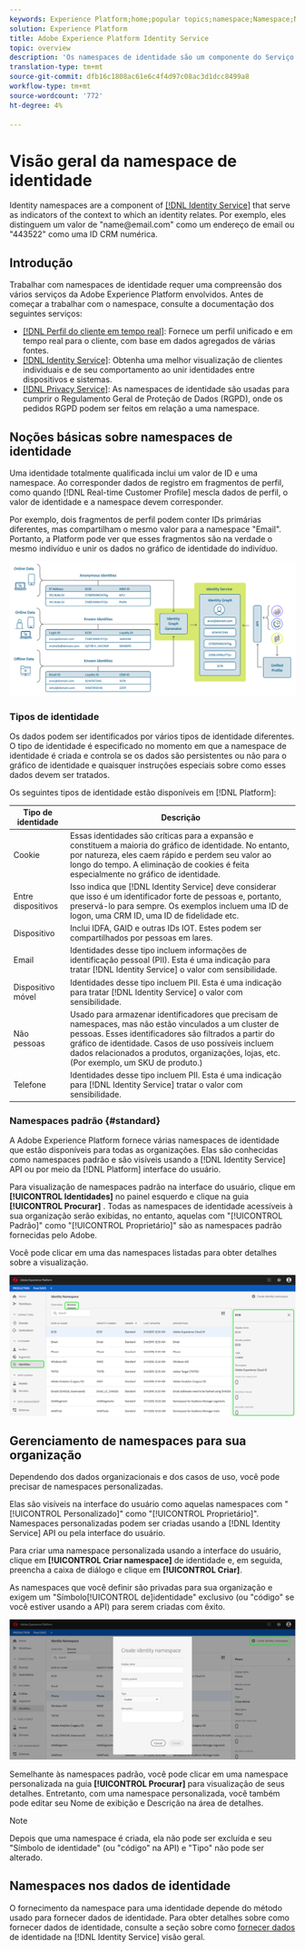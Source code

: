 ```yaml
---
keywords: Experience Platform;home;popular topics;namespace;Namespace;Namespaces;namespaces;identity namespace;Identity namespace;identity;Identity;Identity service;identity service
solution: Experience Platform
title: Adobe Experience Platform Identity Service
topic: overview
description: 'Os namespaces de identidade são um componente do Serviço de identidade da   que serve como indicadores do contexto ao qual uma identidade está relacionada. Por exemplo, eles distinguem um valor de "name@email.com" como um endereço de email ou "443522" como uma ID CRM numérica. '
translation-type: tm+mt
source-git-commit: dfb16c1808ac61e6c4f4d97c08ac3d1dcc8499a8
workflow-type: tm+mt
source-wordcount: '772'
ht-degree: 4%

---
```



# Visão geral da namespace de identidade

Identity namespaces are a component of [[!DNL Identity Service]](./home.md) that serve as indicators of the context to which an identity relates. Por exemplo, eles distinguem um valor de &quot;name<span>@email.com&quot; como um endereço de email ou &quot;443522&quot; como uma ID CRM numérica.

## Introdução

Trabalhar com namespaces de identidade requer uma compreensão dos vários serviços da Adobe Experience Platform envolvidos. Antes de começar a trabalhar com o namespace, consulte a documentação dos seguintes serviços:

- [[!DNL Perfil do cliente em tempo real]](../profile/home.md): Fornece um perfil unificado e em tempo real para o cliente, com base em dados agregados de várias fontes.
- [[!DNL Identity Service]](./home.md): Obtenha uma melhor visualização de clientes individuais e de seu comportamento ao unir identidades entre dispositivos e sistemas.
- [[!DNL Privacy Service]](../privacy-service/home.md): As namespaces de identidade são usadas para cumprir o Regulamento Geral de Proteção de Dados (RGPD), onde os pedidos RGPD podem ser feitos em relação a uma namespace.

## Noções básicas sobre namespaces de identidade

Uma identidade totalmente qualificada inclui um valor de ID e uma namespace. Ao corresponder dados de registro em fragmentos de perfil, como quando [!DNL Real-time Customer Profile] mescla dados de perfil, o valor de identidade e a namespace devem corresponder.

Por exemplo, dois fragmentos de perfil podem conter IDs primárias diferentes, mas compartilham o mesmo valor para a namespace &quot;Email&quot;. Portanto, a Platform pode ver que esses fragmentos são na verdade o mesmo indivíduo e unir os dados no gráfico de identidade do indivíduo.

![](images/identity-service-stitching.png)

### Tipos de identidade

Os dados podem ser identificados por vários tipos de identidade diferentes. O tipo de identidade é especificado no momento em que a namespace de identidade é criada e controla se os dados são persistentes ou não para o gráfico de identidade e quaisquer instruções especiais sobre como esses dados devem ser tratados.

Os seguintes tipos de identidade estão disponíveis em [!DNL Platform]:

| Tipo de identidade | Descrição |
| --- | --- |
| Cookie | Essas identidades são críticas para a expansão e constituem a maioria do gráfico de identidade. No entanto, por natureza, eles caem rápido e perdem seu valor ao longo do tempo. A eliminação de cookies é feita especialmente no gráfico de identidade. |
| Entre dispositivos | Isso indica que [!DNL Identity Service] deve considerar que isso é um identificador forte de pessoas e, portanto, preservá-lo para sempre. Os exemplos incluem uma ID de logon, uma CRM ID, uma ID de fidelidade etc. |
| Dispositivo | Inclui IDFA, GAID e outras IDs IOT. Estes podem ser compartilhados por pessoas em lares. |
| Email | Identidades desse tipo incluem informações de identificação pessoal (PII). Esta é uma indicação para tratar [!DNL Identity Service] o valor com sensibilidade. |
| Dispositivo móvel | Identidades desse tipo incluem PII. Esta é uma indicação para tratar [!DNL Identity Service] o valor com sensibilidade. |
| Não pessoas | Usado para armazenar identificadores que precisam de namespaces, mas não estão vinculados a um cluster de pessoas. Esses identificadores são filtrados a partir do gráfico de identidade. Casos de uso possíveis incluem dados relacionados a produtos, organizações, lojas, etc. (Por exemplo, um SKU de produto.) |
| Telefone | Identidades desse tipo incluem PII. Esta é uma indicação para [!DNL Identity Service] tratar o valor com sensibilidade. |

### Namespaces padrão {#standard}

A Adobe Experience Platform fornece várias namespaces de identidade que estão disponíveis para todas as organizações. Elas são conhecidas como namespaces padrão e são visíveis usando a [!DNL Identity Service] API ou por meio da [!DNL Platform] interface do usuário.

Para visualização de namespaces padrão na interface do usuário, clique em **[!UICONTROL Identidades]** no painel esquerdo e clique na guia **[!UICONTROL Procurar]** . Todas as namespaces de identidade acessíveis à sua organização serão exibidas, no entanto, aquelas com &quot;[!UICONTROL Padrão]&quot; como &quot;[!UICONTROL Proprietário]&quot; são as namespaces padrão fornecidas pelo Adobe.

Você pode clicar em uma das namespaces listadas para obter detalhes sobre a visualização.

![](./images/standard-namespace-detail.png)

## Gerenciamento de namespaces para sua organização

Dependendo dos dados organizacionais e dos casos de uso, você pode precisar de namespaces personalizadas.

Elas são visíveis na interface do usuário como aquelas namespaces com &quot;[!UICONTROL Personalizado]&quot; como &quot;[!UICONTROL Proprietário]&quot;. Namespaces personalizadas podem ser criadas usando a [!DNL Identity Service] API ou pela interface do usuário.

Para criar uma namespace personalizada usando a interface do usuário, clique em **[!UICONTROL Criar namespace]** de identidade e, em seguida, preencha a caixa de diálogo e clique em **[!UICONTROL Criar]**.

As namespaces que você definir são privadas para sua organização e exigem um &quot;Símbolo[!UICONTROL de]identidade&quot; exclusivo (ou &quot;código&quot; se você estiver usando a API) para serem criadas com êxito.

![](./images/create-identity-namespace.png)

Semelhante às namespaces padrão, você pode clicar em uma namespace personalizada na guia **[!UICONTROL Procurar]** para visualização de seus detalhes. Entretanto, com uma namespace personalizada, você também pode editar seu Nome de exibição e Descrição na área de detalhes.

>[!NOTE]
>
>Depois que uma namespace é criada, ela não pode ser excluída e seu &quot;Símbolo de identidade&quot; (ou &quot;código&quot; na API) e &quot;Tipo&quot; não pode ser alterado.

## Namespaces nos dados de identidade

O fornecimento da namespace para uma identidade depende do método usado para fornecer dados de identidade. Para obter detalhes sobre como fornecer dados de identidade, consulte a seção sobre como [fornecer dados](./home.md#supplying-identity-data-to-identity-service) de identidade na [!DNL Identity Service] visão geral.
